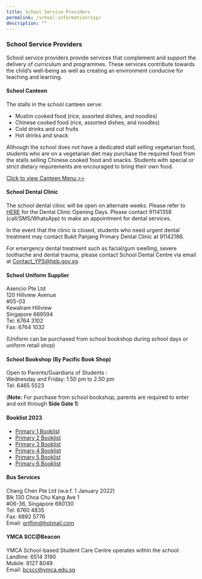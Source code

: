 ```yaml
---
title: School Service Providers
permalink: /school-information/ssp/
description: ""
---
```

### School Service Providers

School service providers provide services that complement and support the delivery of curriculum and programmes. These services contribute towards the child’s well-being as well as creating an environment conducive for teaching and learning.  
  
#### School Canteen

The stalls in the school canteen serve:

*   Muslim cooked food (rice, assorted dishes, and noodles)
*   Chinese cooked food (rice, assorted dishes, and noodles)
*   Cold drinks and cut fruits
*   Hot drinks and snack

Although the school does not have a dedicated stall selling vegetarian food, students who are on a vegetarian diet may purchase the required food from the stalls selling Chinese cooked food and snacks. Students with special or strict dietary requirements are encouraged to bring their own food.

[Click to view Canteen Menu &gt;&gt;](/files/Canteen%20Menu%202023.pdf)

#### School Dental Clinic

The school dental clinic will be open on alternate weeks. Please refer to [HERE](https://drive.google.com/file/d/1_jMJE1Ya6C54rcB8EUAGclM9C1w50cDP/view?usp=sharing) for the Dental Clinic Opening Days. Please contact 91141358 (call/SMS/WhatsApp) to make an appointment for dental services.  

In the event that the clinic is closed, students who need urgent dental treatment may contact Bukit Panjang Primary Dental Clinic at 91142186.

For emergency dental treatment such as facial/gum swelling, severe toothache and dental trauma, please contact School Dental Centre via email at [Contact\_YPS@hpb.gov.sg](mailto:Contact_YPS@hpb.gov.sg).

#### School Uniform Supplier

Asencio Pte Ltd<br>
120 Hillview Avenue<br>
#05-03<br>
Kewalram Hillview<br>
Singapore 669594<br>
Tel: 6764 3102<br>
Fax: 6764 1032

(Uniform can be purchased from school bookshop during school days or uniform retail shop)

#### School Bookshop (By Pacific Book Shop)

Open to Parents/Guardians of Students :<br>
Wednesday and Friday: 1.50 pm to 2.50 pm<br>
Tel: 6465 5523

(**Note:** For purchase from school bookshop, parents are required to enter and exit through **Side Gate 1**)

#### Booklist 2023

*  [Primary 1 Booklist](/files/P1%20PDF.pdf)
*  [Primary 2 Booklist](/files/P2%20PDF.pdf)
*  [Primary 3 Booklist](/files/P3%20PDF.pdf)
*  [Primary 4 Booklist](/files/P4%20PDF.pdf)
*  [Primary 5 Booklist](/files/P5%20PDF.pdf)
*  [Primary 6 Booklist](/files/P6%20PDF.pdf)

#### Bus Services

Chang Chen Pte Ltd (w.e.f. 1 January 2022)<br>
Blk 130 Choa Chu Kang Ave 1<br>
#06-36, Singapore 680130<br>
Tel: 6760 4835<br>
Fax: 6892 5776<br>
Email: [griflim@hotmail.com](mailto:griflim@hotmail.com)  
  

#### YMCA SCC@Beacon

YMCA School-based Student Care Centre operates within the school.<br>
Landline: 6514 3190<br>
Mobile: 8127 8049<br>
Email: [bcscc@ymca.edu.sg](mailto:bcscc@ymca.edu.sg)